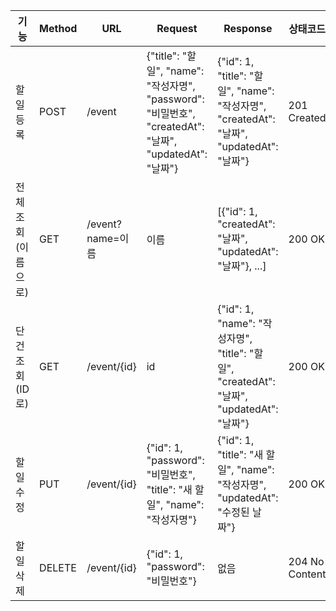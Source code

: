 | 기능           | Method | URL                     | Request                                                                                   | Response                                                                                      | 상태코드         |
|----------------|--------|--------------------------|--------------------------------------------------------------------------------------------|-----------------------------------------------------------------------------------------------|------------------|
| 할일 등록      | POST   | /event                   | {"title": "할일", "name": "작성자명", "password": "비밀번호", "createdAt": "날짜", "updatedAt": "날짜"} | {"id": 1, "title": "할일", "name": "작성자명", "createdAt": "날짜", "updatedAt": "날짜"}         | 201 Created      |
| 전체 조회 (이름으로) | GET    | /event?name=이름        | 이름                                                                 | [{"id": 1, "createdAt": "날짜", "updatedAt": "날짜"}, ...]                                     | 200 OK           |
| 단건 조회 (ID로)     | GET    | /event/{id}             | id                                                                                       | {"id": 1, "name": "작성자명", "title": "할일", "createdAt": "날짜", "updatedAt": "날짜"}       | 200 OK           |
| 할일 수정       | PUT    | /event/{id}             | {"id": 1, "password": "비밀번호", "title": "새 할일", "name": "작성자명"}                  | {"id": 1, "title": "새 할일", "name": "작성자명", "updatedAt": "수정된 날짜"}                   | 200 OK           |
| 할일 삭제       | DELETE | /event/{id}             | {"id": 1, "password": "비밀번호"}                                                          | 없음                                                                                          | 204 No Content   |
